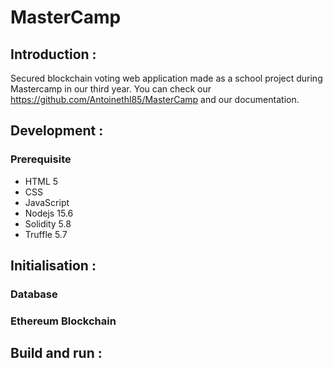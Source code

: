 <h1>MasterCamp</h1>

<h2>Introduction :</h2>

Secured blockchain voting web application made as a school project during Mastercamp in our third year. You can check our https://github.com/Antoinethl85/MasterCamp and our documentation.

<h2>Development :</h2>

<h3>Prerequisite</h3>

<ul>
  <li>HTML 5</li>
  <li>CSS</li>
  <li>JavaScript</li>
  <li>Nodejs 15.6</li>
  <li>Solidity 5.8</li>
  <li>Truffle 5.7</li>
</ul>

<h2>Initialisation :</h2>

<h3>Database</h3>

<h3>Ethereum Blockchain</h3>

<h2>Build and run :</h2>
